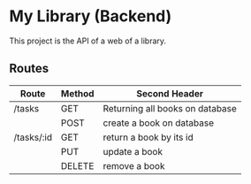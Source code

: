 # My Library (Backend)
This project is the API of a web of a library.

## Routes
| Route      | Method | Second Header 
| -----------|--------| ------------- 
| /tasks     | GET    | Returning all books on database  
|            | POST   | create a book on database 
| /tasks/:id | GET    | return a book by its id 
|            | PUT    | update a book  
|            | DELETE | remove a book  
